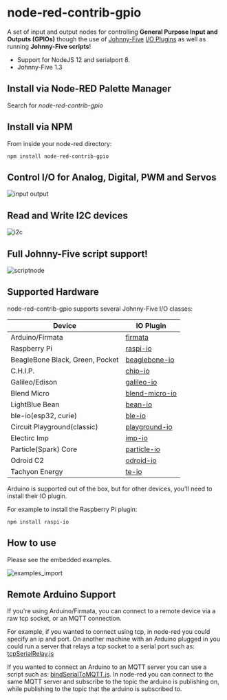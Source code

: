 node-red-contrib-gpio
========================

A set of input and output nodes for controlling **General Purpose Input and Outputs (GPIOs)** though the use of [Johnny-Five](https://github.com/rwaldron/johnny-five) [I/O Plugins](https://github.com/rwaldron/johnny-five/wiki/IO-Plugins) as well as running **Johnny-Five scripts**!

* Support for NodeJS 12 and serialport 8.
* Johnny-Five 1.3


## Install via Node-RED Palette Manager

Search for *node-red-contrib-gpio*

## Install via NPM

From inside your node-red directory:
```
npm install node-red-contrib-gpio
```

## Control I/O for Analog, Digital, PWM and Servos

![input output](in_out.png)

## Read and Write I2C devices
![i2c](i2c.png)

## Full Johnny-Five script support!

![scriptnode](scriptnode.png)

## Supported Hardware

node-red-contrib-gpio supports several Johnny-Five I/O classes:

| Device | IO Plugin |
|----------|-------------|
|Arduino/Firmata|[firmata](https://github.com/jgautier/firmata)|
|Raspberry Pi|[raspi-io](https://github.com/bryan-m-hughes/raspi-io)|
|BeagleBone Black, Green, Pocket|[beaglebone-io](https://github.com/julianduque/beaglebone-io)|
|C.H.I.P.|[chip-io](https://github.com/sandeepmistry/node-chip-io)|
|Galileo/Edison|[galileo-io](https://github.com/rwaldron/galileo-io/)|
|Blend Micro|[blend-micro-io](https://github.com/noopkat/blend-micro-io)|
|LightBlue Bean|[bean-io](https://github.com/monteslu/bean-io/)|
|ble-io(esp32, curie)|[ble-io](https://github.com/monteslu/ble-io/)|
|Circuit Playground(classic)|[playground-io](https://github.com/rwaldron/playground-io)|
|Electirc Imp|[imp-io](https://github.com/rwaldron/imp-io/)|
|Particle(Spark) Core|[particle-io](https://github.com/rwaldron/particle-io/)|
|Odroid C2|[odroid-io](https://github.com/racerxdl/odroid-io/)|
|Tachyon Energy|[te-io](https://github.com/tachyon-energy/te-io/)|


Arduino is supported out of the box, but for other devices, you'll need to install their IO plugin.

For example to install the Raspberry Pi plugin:

```
npm install raspi-io
```

## How to use

Please see the embedded examples.

![examples_import](examples_import.png)

## Remote Arduino Support

If you're using Arduino/Firmata, you can connect to a remote device via a raw tcp socket, or an MQTT connection.

For example, if you wanted to connect using tcp, in node-red you could specify an ip and port.  On another machine with an Arduino plugged in you could run a server that relays a tcp socket to a serial port such as: [tcpSerialRelay.js](https://gist.github.com/monteslu/b5ad4c46c9b6b78f7aea)

If you wanted to connect an Arduino to an MQTT server you can use a script such as: [bindSerialToMQTT.js](https://gist.github.com/monteslu/64372bcdff6f56458ec6).  In node-red you can connect to the same MQTT server and subscribe to the topic the arduino is publishing on, while publishing to the topic that the arduino is subscribed to.
